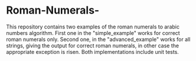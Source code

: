 # Roman-Numerals-

This repository contains two examples of the roman numerals to arabic numbers algorithm. 
First one in the "simple_example" works for correct roman numerals only.
Second one, in the "advanced_example" works for all strings, giving the output for correct roman numerals, in other case the appropriate exception is risen.
Both implementations include unit tests. 
